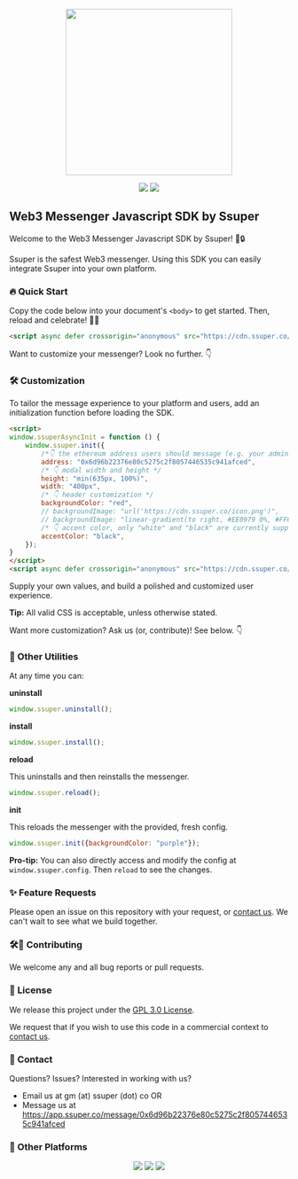 
<p align="center">
    <img src="https://cdn.ssuper.co/icon/circle/icon.png" height=300>
</p>
<p align="center">
 <img src="https://img.shields.io/badge/version-v1.0.0-success" />
    <a href="https://opensource.org/licenses/GPL-3.0" alt="License">
        <img src="https://img.shields.io/badge/license-GPL--3.0-black" /></a>
      
</p>

##  Web3 Messenger Javascript SDK by Ssuper

Welcome to the Web3 Messenger Javascript SDK by Ssuper! 💬🔒

Ssuper is the safest Web3 messenger. Using this SDK you can easily integrate Ssuper into your own platform. 

###  ‎🔥 Quick Start

Copy the code below into your document's `<body>`  to get started. Then, reload and celebrate! 🥳💬

```html
<script async defer crossorigin="anonymous" src="https://cdn.ssuper.co/js-sdk/stable/sdk.js"></script>
```

Want to customize your messenger? Look no further. 👇

### 🛠️ Customization

To tailor the message experience to your platform and users, add an initialization function before loading the SDK.

```html
<script>
window.ssuperAsyncInit = function () {
	window.ssuper.init({
		/*👇 the ethereum address users should message (e.g. your admin!) */
		address: "0x6d96b22376e80c5275c2f8057446535c941afced",
		/* 👇 modal width and height */
		height: "min(635px, 100%)",
		width: "400px",
		/* 👇 header customization */
		backgroundColor: "red",
		// backgroundImage: "url('https://cdn.ssuper.co/icon.png')",
		// backgroundImage: "linear-gradient(to right, #EE0979 0%, #FF6A00 51%, #EE0979 100%)",
		/* 👇 accent color, only "white" and "black" are currently supported */
		accentColor: "black",
	});
}
</script>
<script async defer crossorigin="anonymous" src="https://cdn.ssuper.co/js-sdk/stable/sdk.js"></script>
```

Supply your own values, and build a polished and customized user experience.

**Tip:** All valid CSS is acceptable, unless otherwise stated.

Want more customization? Ask us (or, contribute)! See below. 👇

### 💪 Other Utilities

At any time you can:


**uninstall**

```javascript
window.ssuper.uninstall();
```

**install**

```javascript
window.ssuper.install();
```

**reload**

This uninstalls and then reinstalls the messenger.
```javascript
window.ssuper.reload();
```

**init**

This reloads the messenger with the provided, fresh config.
```javascript
window.ssuper.init({backgroundColor: "purple"});
```

**Pro-tip:** You can also directly access and modify the config at `window.ssuper.config`.  Then `reload` to see the changes.

### ✨ Feature Requests

Please open an issue on this repository with your request, or [contact us](#contact). We can't wait to see what we build together.

### 🛠🐛 Contributing

We welcome any and all bug reports or pull requests.

###  📜 License

We release this project under the [GPL 3.0 License](http://opensource.org/licenses/GPL-3.0).

We request that if you wish to use this code in a commercial context to [contact us](#contact).

### 👋 Contact <a id='contact'></a>

 Questions? Issues? Interested in working with us?
 * Email us at gm (at) ssuper (dot) co OR
 * Message us at https://app.ssuper.co/message/0x6d96b22376e80c5275c2f8057446535c941afced

### 📱 Other Platforms

<p align="center">
    <a href="https://apps.apple.com/us/app/ssuper/id1575109054"><img src="https://cdn.ssuper.co/availability/app_store.webp"></a>
     <a href="https://play.google.com/store/apps/details?id=com.ssuper.ssuper"><img src="https://cdn.ssuper.co/availability/play_store.webp"></a>
      <a href="https://app.ssuper.co"><img src="https://cdn.ssuper.co/availability/web.webp">
</p></a>
</p>